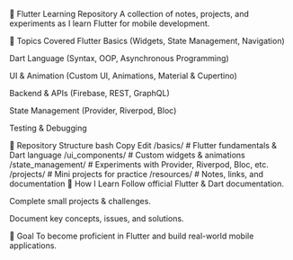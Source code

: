 📱 Flutter Learning Repository
A collection of notes, projects, and experiments as I learn Flutter for mobile development.

📖 Topics Covered
Flutter Basics (Widgets, State Management, Navigation)

Dart Language (Syntax, OOP, Asynchronous Programming)

UI & Animation (Custom UI, Animations, Material & Cupertino)

Backend & APIs (Firebase, REST, GraphQL)

State Management (Provider, Riverpod, Bloc)

Testing & Debugging

📂 Repository Structure
bash
Copy
Edit
/basics/ # Flutter fundamentals & Dart language
/ui_components/ # Custom widgets & animations
/state_management/ # Experiments with Provider, Riverpod, Bloc, etc.
/projects/ # Mini projects for practice
/resources/ # Notes, links, and documentation
🚀 How I Learn
Follow official Flutter & Dart documentation.

Complete small projects & challenges.

Document key concepts, issues, and solutions.

🎯 Goal
To become proficient in Flutter and build real-world mobile applications.
